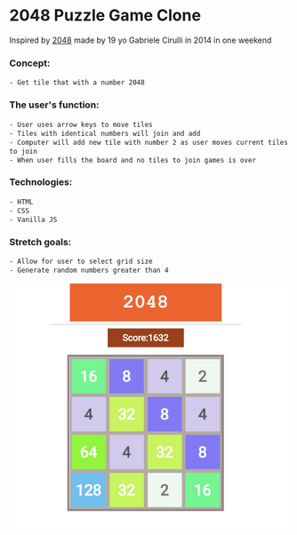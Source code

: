 # 2048 Puzzle Game Clone

Inspired by [2048](https://play2048.co/) made by 19 yo Gabriele Cirulli in 2014 in one weekend 

### Concept: 
    - Get tile that with a number 2048

### The user's function:
    - User uses arrow keys to move tiles 
    - Tiles with identical numbers will join and add
    - Computer will add new tile with number 2 as user moves current tiles to join
    - When user fills the board and no tiles to join games is over

### Technologies:
    - HTML
    - CSS
    - Vanilla JS

### Stretch goals:
    - Allow for user to select grid size
    - Generate random numbers greater than 4

![alt+text](https://github.com/curiouslearner999/Game-Project-1/blob/main/img/2048game.jpg)
